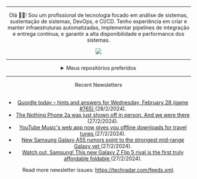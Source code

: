 <div align="center">
<hr>
<p>Olá 👋🏾! Sou um profissional de tecnologia focado em análise de sistemas, sustentação de sistemas, DevOps, e CI/CD. Tenho experiência em criar e manter infraestruturas automatizadas, implementar pipelines de integração e entrega contínua, e garantir a alta disponibilidade e performance dos sistemas.</p>
  <img src="https://media.giphy.com/media/yAGIvCiwPJn5C/giphy.gif">
<hr>
  <details>
  <summary>Meus repositórios preferidos</summary>
  <br />
  Alguns dos meus melhores repositórios:
  <br />
<br />
  <ul><li><a href=https://github.com/RxJSVini/aluratube target="_blank" rel="noopener noreferrer">RxJSVini/aluratube</a> (<b>0</b> ✨ and <b>0</b> 🍴): Aluratube - Desenvolvido durante a imersão React da Alura no final de 2022</li>
<li>More coming soon :).</li>
</ul>
  </details>
  <hr/>
    <summary>Recent Newsletters</summary>
  <br />
  <ul>
    <li><a href=https://www.techradar.com/computing/websites-apps/quordle-today-answers-clues-28-february-2024 target="_blank" rel="noopener noreferrer"> Quordle today – hints and answers for Wednesday, February 28 (game #765) </a> (28/2/2024).</li><li><a href=https://www.techradar.com/phones/nothing-phones/the-nothing-phone-2a-just-shown-off-in-person-and-we-were-there target="_blank" rel="noopener noreferrer"> The Nothing Phone 2a was just shown off in person. And we were there </a> (27/2/2024).</li><li><a href=https://www.techradar.com/computing/software/youtube-musics-web-app-now-gives-you-offline-downloads-for-travel-tunes target="_blank" rel="noopener noreferrer"> YouTube Music's web app now gives you offline downloads for travel tunes </a> (27/2/2024).</li><li><a href=https://www.techradar.com/phones/samsung-galaxy-phones/new-samsung-galaxy-a55-rumors-point-to-the-strongest-mid-range-galaxy-yet target="_blank" rel="noopener noreferrer"> New Samsung Galaxy A55 rumors point to the strongest mid-range Galaxy yet </a> (27/2/2024).</li><li><a href=https://www.techradar.com/phones/zte-phones/watch-out-samsung-this-new-galaxy-z-flip-5-rival-is-the-first-truly-affordable-foldable target="_blank" rel="noopener noreferrer"> Watch out, Samsung! This new Galaxy Z Flip 5 rival is the first truly affordable foldable </a> (27/2/2024).</li>
  </ul>
<p>Read more newsletter issues: <a href="https://techradar.com/feeds.xml">https://techradar.com/feeds.xml</a>.</p>
  </details>
